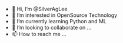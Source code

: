 - 👋 Hi, I’m @SilverAgLee
- 👀 I’m interested in OpenSource Technology
- 🌱 I’m currently learning Python and ML
- 💞️ I’m looking to collaborate on ...
- 📫 How to reach me ...

<!---
SilverAgLee/SilverAgLee is a ✨ special ✨ repository because its `README.md` (this file) appears on your GitHub profile.
You can click the Preview link to take a look at your changes.
--->
